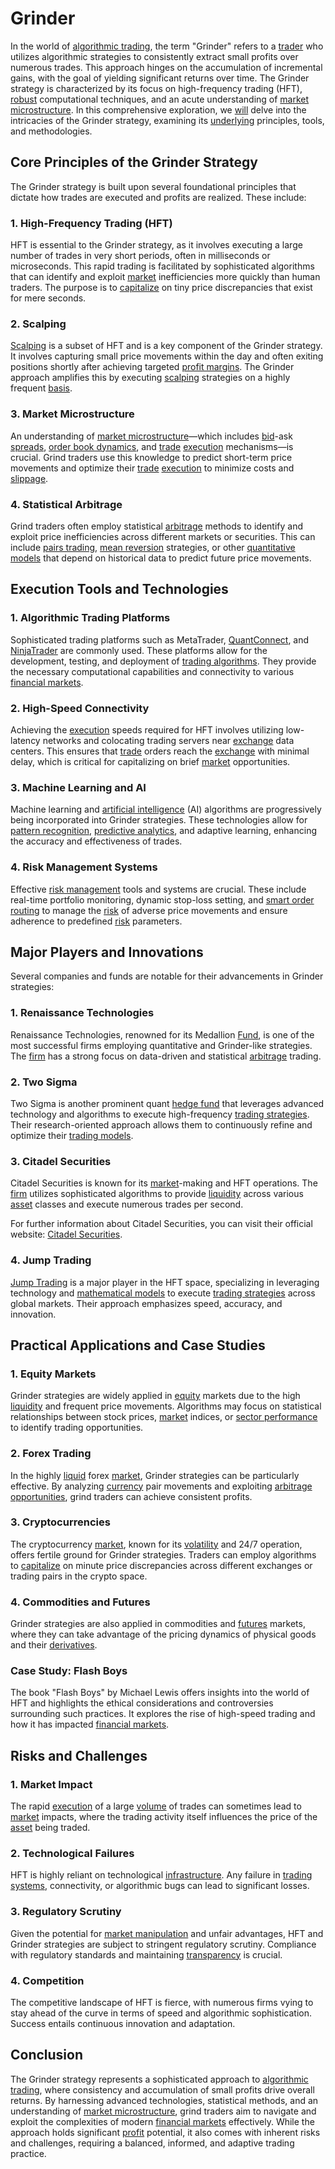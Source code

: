 # Grinder

In the world of [algorithmic trading](../a/accountability.md), the term "Grinder" refers to a [trader](../t/trader.md) who utilizes algorithmic strategies to consistently extract small profits over numerous trades. This approach hinges on the accumulation of incremental gains, with the goal of yielding significant returns over time. The Grinder strategy is characterized by its focus on high-frequency trading (HFT), [robust](../r/robust.md) computational techniques, and an acute understanding of [market microstructure](../m/market_microstructure.md). In this comprehensive exploration, we [will](../w/will.md) delve into the intricacies of the Grinder strategy, examining its [underlying](../u/underlying.md) principles, tools, and methodologies.

## Core Principles of the Grinder Strategy

The Grinder strategy is built upon several foundational principles that dictate how trades are executed and profits are realized. These include:

### 1. High-Frequency Trading (HFT)
HFT is essential to the Grinder strategy, as it involves executing a large number of trades in very short periods, often in milliseconds or microseconds. This rapid trading is facilitated by sophisticated algorithms that can identify and exploit [market](../m/market.md) inefficiencies more quickly than human traders. The purpose is to [capitalize](../c/capitalize.md) on tiny price discrepancies that exist for mere seconds.

### 2. Scalping
[Scalping](../s/scalping.md) is a subset of HFT and is a key component of the Grinder strategy. It involves capturing small price movements within the day and often exiting positions shortly after achieving targeted [profit margins](../p/profit_margins_in_trading.md). The Grinder approach amplifies this by executing [scalping](../s/scalping.md) strategies on a highly frequent [basis](../b/basis.md).

### 3. Market Microstructure
An understanding of [market microstructure](../m/market_microstructure.md)—which includes [bid](../b/bid.md)-ask [spreads](../s/spreads.md), [order book dynamics](../o/order_book_dynamics.md), and [trade](../t/trade.md) [execution](../e/execution.md) mechanisms—is crucial. Grind traders use this knowledge to predict short-term price movements and optimize their [trade](../t/trade.md) [execution](../e/execution.md) to minimize costs and [slippage](../s/slippage.md).

### 4. Statistical Arbitrage
Grind traders often employ statistical [arbitrage](../a/arbitrage.md) methods to identify and exploit price inefficiencies across different markets or securities. This can include [pairs trading](../p/pairs_trading.md), [mean reversion](../m/mean_reversion.md) strategies, or other [quantitative models](../q/quantitative_models.md) that depend on historical data to predict future price movements.

## Execution Tools and Technologies

### 1. Algorithmic Trading Platforms
Sophisticated trading platforms such as MetaTrader, [QuantConnect](../q/quantconnect.md), and [NinjaTrader](../n/ninjatrader.md) are commonly used. These platforms allow for the development, testing, and deployment of [trading algorithms](../t/trading_algorithms.md). They provide the necessary computational capabilities and connectivity to various [financial markets](../f/financial_market.md).

### 2. High-Speed Connectivity
Achieving the [execution](../e/execution.md) speeds required for HFT involves utilizing low-latency networks and colocating trading servers near [exchange](../e/exchange.md) data centers. This ensures that [trade](../t/trade.md) orders reach the [exchange](../e/exchange.md) with minimal delay, which is critical for capitalizing on brief [market](../m/market.md) opportunities.

### 3. Machine Learning and AI
Machine learning and [artificial intelligence](../a/artificial_intelligence_in_trading.md) (AI) algorithms are progressively being incorporated into Grinder strategies. These technologies allow for [pattern recognition](../p/pattern_recognition.md), [predictive analytics](../p/predictive_analytics.md), and adaptive learning, enhancing the accuracy and effectiveness of trades.

### 4. Risk Management Systems
Effective [risk management](../r/risk_management.md) tools and systems are crucial. These include real-time portfolio monitoring, dynamic stop-loss setting, and [smart order routing](../s/smart_order_routing.md) to manage the [risk](../r/risk.md) of adverse price movements and ensure adherence to predefined [risk](../r/risk.md) parameters.

## Major Players and Innovations

Several companies and funds are notable for their advancements in Grinder strategies:

### 1. Renaissance Technologies
Renaissance Technologies, renowned for its Medallion [Fund](../f/fund.md), is one of the most successful firms employing quantitative and Grinder-like strategies. The [firm](../f/firm.md) has a strong focus on data-driven and statistical [arbitrage](../a/arbitrage.md) trading.

### 2. Two Sigma
Two Sigma is another prominent quant [hedge fund](../h/hedge_fund.md) that leverages advanced technology and algorithms to execute high-frequency [trading strategies](../t/trading_strategies.md). Their research-oriented approach allows them to continuously refine and optimize their [trading models](../t/trading_models.md).

### 3. Citadel Securities
Citadel Securities is known for its [market](../m/market.md)-making and HFT operations. The [firm](../f/firm.md) utilizes sophisticated algorithms to provide [liquidity](../l/liquidity.md) across various [asset](../a/asset.md) classes and execute numerous trades per second.

For further information about Citadel Securities, you can visit their official website: [Citadel Securities](https://www.citadelsecurities.com/).

### 4. Jump Trading
[Jump Trading](../j/jump_trading.md) is a major player in the HFT space, specializing in leveraging technology and [mathematical models](../m/mathematical_models_in_trading.md) to execute [trading strategies](../t/trading_strategies.md) across global markets. Their approach emphasizes speed, accuracy, and innovation.

## Practical Applications and Case Studies

### 1. Equity Markets
Grinder strategies are widely applied in [equity](../e/equity.md) markets due to the high [liquidity](../l/liquidity.md) and frequent price movements. Algorithms may focus on statistical relationships between stock prices, [market](../m/market.md) indices, or [sector performance](../s/sector_performance.md) to identify trading opportunities.

### 2. Forex Trading
In the highly [liquid](../l/liquid.md) forex [market](../m/market.md), Grinder strategies can be particularly effective. By analyzing [currency](../c/currency.md) pair movements and exploiting [arbitrage opportunities](../a/arbitrage_opportunities.md), grind traders can achieve consistent profits.

### 3. Cryptocurrencies
The cryptocurrency [market](../m/market.md), known for its [volatility](../v/volatility.md) and 24/7 operation, offers fertile ground for Grinder strategies. Traders can employ algorithms to [capitalize](../c/capitalize.md) on minute price discrepancies across different exchanges or trading pairs in the crypto space.

### 4. Commodities and Futures
Grinder strategies are also applied in commodities and [futures](../f/futures.md) markets, where they can take advantage of the pricing dynamics of physical goods and their [derivatives](../d/derivatives.md).

### Case Study: Flash Boys
The book "Flash Boys" by Michael Lewis offers insights into the world of HFT and highlights the ethical considerations and controversies surrounding such practices. It explores the rise of high-speed trading and how it has impacted [financial markets](../f/financial_market.md).

## Risks and Challenges

### 1. Market Impact
The rapid [execution](../e/execution.md) of a large [volume](../v/volume.md) of trades can sometimes lead to [market](../m/market.md) impacts, where the trading activity itself influences the price of the [asset](../a/asset.md) being traded.

### 2. Technological Failures
HFT is highly reliant on technological [infrastructure](../i/infrastructure.md). Any failure in [trading systems](../t/trading_systems.md), connectivity, or algorithmic bugs can lead to significant losses.

### 3. Regulatory Scrutiny
Given the potential for [market manipulation](../m/market_manipulation.md) and unfair advantages, HFT and Grinder strategies are subject to stringent regulatory scrutiny. Compliance with regulatory standards and maintaining [transparency](../t/transparency.md) is crucial.

### 4. Competition
The competitive landscape of HFT is fierce, with numerous firms vying to stay ahead of the curve in terms of speed and algorithmic sophistication. Success entails continuous innovation and adaptation.

## Conclusion

The Grinder strategy represents a sophisticated approach to [algorithmic trading](../a/accountability.md), where consistency and accumulation of small profits drive overall returns. By harnessing advanced technologies, statistical methods, and an understanding of [market microstructure](../m/market_microstructure.md), grind traders aim to navigate and exploit the complexities of modern [financial markets](../f/financial_market.md) effectively. While the approach holds significant [profit](../p/profit.md) potential, it also comes with inherent risks and challenges, requiring a balanced, informed, and adaptive trading practice.